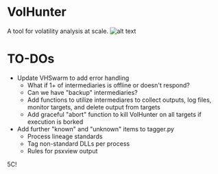 # VolHunter #

A tool for volatility analysis at scale.
![alt text](https://user-images.githubusercontent.com/39749344/59982884-6ae23a00-95de-11e9-815b-25443e51b24c.JPG)
# TO-DOs #

- Update VHSwarm to add error handling
     - What if 1+ of intermediaries is offline or doesn't respond?
     - Can we have "backup" intermediaries?
     - Add functions to utilize intermediares to collect outputs, log files, monitor targets, and delete output from targets
     - Add graceful "abort" function to kill VolHunter on all targets if execution is borked
- Add further "known" and "unknown" items to tagger.py 
     - Process lineage standards
     - Tag non-standard DLLs per process
     - Rules for psxview output

5C!
